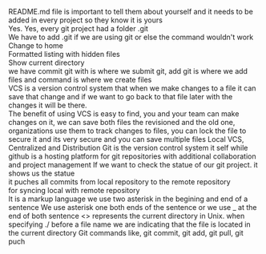 
README.md file is important to tell them about yourself and it needs to be added in every   project so they know it is yours     
Yes.
Yes, every git project had a folder .git  
We have to add .git if we are using git or else the command wouldn't work   
Change to home   
Formatted listing with hidden files   
Show current directory   
we have commit git with is where we submit git, add git is where we add files and command is where we create files  
VCS is a version control system that when we make changes to a file it can save that change and if we want to go back to that file later with the changes it will be there.    
The benefit of using VCS is easy to find, you and your team can make changes on it, we can save both files the revisioned and the old one, organizations use them to track changes to files, you can lock the file to secure it and its very secure and you can save multiple files 
 Local VCS, Centralized and Distribution 
 Git is the version control system it self while github is a hosting platform for git repositories with additional collaboration and project management 
 If we want to check the statue of our git project.  it shows us the statue  
 it puches all commits from local repository to the remote repository  
 for syncing local with remote repository  
It is a markup language 
we use two asterisk in the begining and end of a sentence 
We use asterisk one both ends of the sentence or we use _ at the end of both sentence 
<>
represents the current directory in Unix. when specifying ./ before a file name we are indicating that the file is located in the current directory 
Git commands like, git commit, git add, git pull, git puch 
